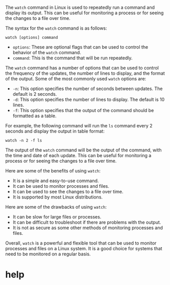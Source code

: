 The `watch` command in Linux is used to repeatedly run a command and display its output. This can be useful for monitoring a process or for seeing the changes to a file over time.

The syntax for the `watch` command is as follows:

```
watch [options] command
```

* `options`: These are optional flags that can be used to control the behavior of the `watch` command.
* `command`: This is the command that will be run repeatedly.

The `watch` command has a number of options that can be used to control the frequency of the updates, the number of lines to display, and the format of the output. Some of the most commonly used `watch` options are:

* `-n`: This option specifies the number of seconds between updates. The default is 2 seconds.
* `-d`: This option specifies the number of lines to display. The default is 10 lines.
* `-f`: This option specifies that the output of the command should be formatted as a table.

For example, the following command will run the `ls` command every 2 seconds and display the output in table format:

```
watch -n 2 -f ls
```

The output of the `watch` command will be the output of the command, with the time and date of each update. This can be useful for monitoring a process or for seeing the changes to a file over time.

Here are some of the benefits of using `watch`:

* It is a simple and easy-to-use command.
* It can be used to monitor processes and files.
* It can be used to see the changes to a file over time.
* It is supported by most Linux distributions.

Here are some of the drawbacks of using `watch`:

* It can be slow for large files or processes.
* It can be difficult to troubleshoot if there are problems with the output.
* It is not as secure as some other methods of monitoring processes and files.

Overall, `watch` is a powerful and flexible tool that can be used to monitor processes and files on a Linux system. It is a good choice for systems that need to be monitored on a regular basis.

# help 

```

```

